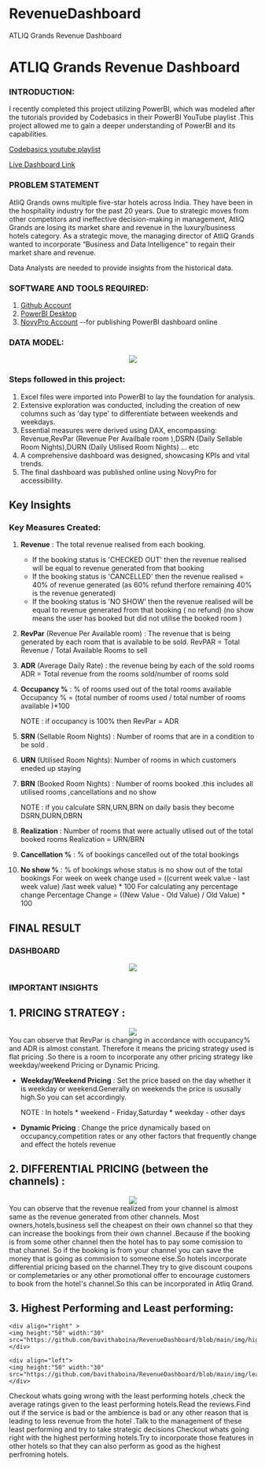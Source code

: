 # RevenueDashboard
ATLIQ Grands Revenue Dashboard
# ATLIQ Grands Revenue Dashboard
### INTRODUCTION:

I recently completed this project utilizing PowerBI, which was modeled after the tutorials provided by Codebasics in their PowerBI YouTube playlist .This project allowed me to gain a deeper understanding of PowerBI and its capabilities.

[Codebasics youtube playlist](https://www.youtube.com/watch?v=tT4V7zguCnc)

[Live Dashboard Link]([https://app.powerbi.com/view?r=eyJrIjoiMmJmMzRjYjgtOTZhNy00ZGVkLTg2YjEtZTY0MDcxMDM3ZGRiIiwidCI6ImRmODY3OWNkLWE4MGUtNDVkOC05OWFjLWM4M2VkN2ZmOTVhMCJ9&pageName=ReportSection40e6fb4b5493ba29ec91](https://app.powerbi.com/view?r=eyJrIjoiYTk5MzcxMTAtMjExZC00ZWVlLTg1NzUtMjE3Mzg4YjgxOGU0IiwidCI6ImRmODY3OWNkLWE4MGUtNDVkOC05OWFjLWM4M2VkN2ZmOTVhMCJ9))

### PROBLEM STATEMENT
AtliQ Grands owns multiple five-star hotels across India. They have been in the hospitality industry for the past 20 years. Due to strategic moves from other competitors and ineffective decision-making in management, AtliQ Grands are losing its market share and revenue in the luxury/business hotels category. As a strategic move, the managing director of AtliQ Grands wanted to incorporate “Business and Data Intelligence” to regain their market share and revenue. 

Data Analysts are needed to provide insights from the historical data.


### SOFTWARE AND TOOLS REQUIRED:

1. [Github Account](https://github.com)
2. [PowerBI Desktop](https://www.microsoft.com/en-us/download/details.aspx?id=58494)
3. [NovyPro Account](https://www.novypro.com/)  --for publishing PowerBI dashboard online

### DATA MODEL:
<div align="center" >
<img height:"100" width:"100" src="https://github.com/bavithaboina/RevenueDashboard/blob/main/img/Reveue_dashboard_data_model.jpg">
</div>

### Steps followed in this project:
1. Excel files were imported into PowerBI to lay the foundation for analysis.
2. Extensive exploration was conducted, including the creation of new columns such as 'day type' to differentiate between weekends and weekdays.
3. Essential measures were derived using DAX, encompassing: Revenue,RevPar (Revenue Per Availbale room ),DSRN (Daily Sellable Room Nights),DURN (Daily Utilised Room Nights) ... etc 
4. A comprehensive dashboard was designed, showcasing KPIs and vital trends. 
5. The final dashboard was published online using NovyPro for accessibility.

## Key Insights

### Key Measures Created:
1. **Revenue**    : The total revenue realised from each booking.
     *  If the booking status is 'CHECKED OUT' then the revenue realised will be equal to revenue generated from that booking
     *  If the booking status is 'CANCELLED' then the revenue realised = 40% of revenue generated (as 60% refund therfore remaining 40% is the revenue generated)
     *  If the booking status is 'NO SHOW' then the revenue realised will be equal to revenue generated from that booking ( no refund) (no show means the user has booked but did not utilise the booked room )
2. **RevPar** (Revenue Per Available room) : The revenue that is being generated by each room that is available to be sold.
       RevPAR = Total Revenue / Total Available Rooms to sell
3. **ADR** (Average Daily Rate) : the revenue being by each of the sold rooms
       ADR =  Total revenue from the rooms sold/number of rooms sold
4. **Occupancy %** : % of rooms used out of the total rooms available
       Occupancy % = (total number of rooms used / total number of rooms available )*100
   
   NOTE : if occupancy is 100% then RevPar = ADR
   
5. **SRN** (Sellable Room Nights) : Number of rooms that are in a condition to be sold .
6. **URN** (Utilised Room Nights): Number of rooms in which customers eneded up staying
7. **BRN** (Booked Room Nights) : Number of rooms booked .this includes all utilised rooms ,cancellations and no show
   
    NOTE : if you calculate SRN,URN,BRN on daily basis they become DSRN,DURN,DBRN
   
8. **Realization** : Number of rooms that were actually utlised out of the total booked rooms
       Realization = URN/BRN
9. **Cancellation %** : % of bookings cancelled out of the total bookings
10. **No show %** : % of bookings whose status is no show out of the total bookings 
For week on week change used  = ((current week value  - last week value) /last week value) * 100
For calculating any percentage change
    Percentage Change = ((New Value - Old Value) / Old Value) * 100

## FINAL RESULT

### DASHBOARD 
<div align="center">
<img src="https://github.com/bavithaboina/RevenueDashboard/blob/main/img/Dashboard.jpg"  />
</div>

### IMPORTANT INSIGHTS 
## 1. PRICING STRATEGY :
   <div align="center" >
    <img height:"50" width:"50" src="https://github.com/bavithaboina/RevenueDashboard/blob/main/img/trend_by_key_metrics.jpg">
    </div>
   You can observe that RevPar is changing in accordance with occupancy%  and ADR is almost constant.
   Therefore it means the pricing strategy used is flat pricing .So there is a room to incorporate any other pricing strategy like weekday/weekend Pricing or Dynamic Pricing.
   
   * **Weekday/Weekend Pricing** : Set the price based on the day whether it is weekday or weekend.Generally on weekends the price is ususally high.So you can set accordingly.
   
       NOTE : In hotels
               * weekend - Friday,Saturday
               * weekday - other days
   * **Dynamic Pricing** : Change the price dynamically based on occupancy,competition rates or any other factors that frequently change and effect the hotels revenue
## 2. DIFFERENTIAL PRICING (between the channels) :
   <div align="center" >
    <img height:"50" width:"50" src="https://github.com/bavithaboina/RevenueDashboard/blob/main/img/booking_platform.jpg">
    </div>
   You can observe that the revenue realized from your channel is almost same as the revenue generated from other channels. Most owners,hotels,business sell the cheapest on their own channel so that they can increase the bookings from their own channel .Because if the booking is from some other channel then the hotel has to pay some comission to that channel. So if the booking is from your channel you can save the money that is going as commision to someone else.So hotels incorporate differential pricing based on the channel.They try to give discount coupons or complemetaries or any other promotional offer to encourage customers to book from the hotel's channel.So this can be incorporated in Atliq Grand.
   
## 3. Highest Performing and Least performing:
    
    <div align="right" >
    <img height:"50" width:"30" src="https://github.com/bavithaboina/RevenueDashboard/blob/main/img/highest_performinh.jpg">
    </div>
    
    <div align="left">
    <img height:"50" width:"30" src="https://github.com/bavithaboina/RevenueDashboard/blob/main/img/least_performing.jpg">
    </div>
   Checkout whats going wrong with the least performing hotels ,check the average ratings given to the least performing hotels.Read the reviews.Find out if the service is bad or the ambience is bad or any other reason that is leading to less revenue from the hotel .Talk to the management of these least performing and try to take strategic decisions
   Checkout whats going right with the highest performing hotels.Try to incorporate those features in other hotels so that they can also perform as good as the highest perfroming hotels.
                   




